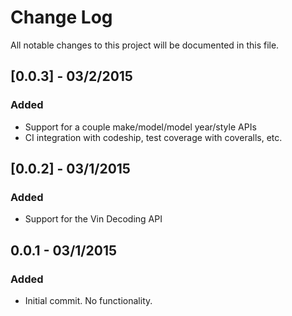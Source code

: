 # Change Log
All notable changes to this project will be documented in this file.

## [0.0.3] - 03/2/2015
### Added
- Support for a couple make/model/model year/style APIs
- CI integration with codeship, test coverage with coveralls, etc.

## [0.0.2] - 03/1/2015
### Added
- Support for the Vin Decoding API

## 0.0.1 - 03/1/2015
### Added
- Initial commit. No functionality.